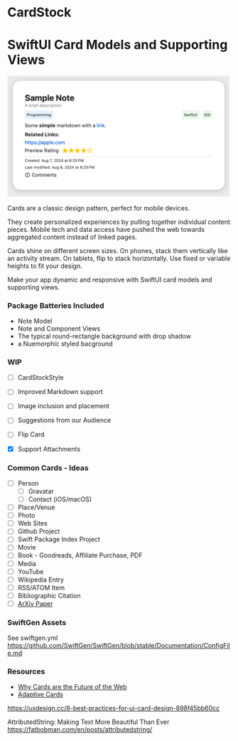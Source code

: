 # CardStock

# SwiftUI Card Models and Supporting Views

<img src="https://raw.githubusercontent.com/wildthink/CardStock/main/Assets/card_closed.png" width="500">

Cards are a classic design pattern, perfect for mobile devices.

They create personalized experiences by pulling together individual 
content pieces. Mobile tech and data access have pushed the web 
towards aggregated content instead of linked pages.

Cards shine on different screen sizes. On phones, stack them vertically
like an activity stream. On tablets, flip to stack horizontally. Use 
fixed or variable heights to fit your design.

Make your app dynamic and responsive with SwiftUI card models and 
supporting views.

### Package Batteries Included

- Note Model
- Note and Component Views
- The typical round-rectangle background with drop shadow
- a Nuemorphic styled bacground

### WIP

- [ ] CardStockStyle
- [ ] Improved Markdown support
- [ ] Image inclusion and placement
- [ ] Suggestions from our Audience
- [ ] Flip Card
- [x] Support Attachments


### Common Cards - Ideas

- [ ] Person
    - [ ] Gravatar
    - [ ] Contact (iOS/macOS)
- [ ] Place/Venue
- [ ] Photo
- [ ] Web Sites
- [ ] Github Project
- [ ] Swift Package Index Project
- [ ] Movie
- [ ] Book - Goodreads, Affiliate Purchase, PDF
- [ ] Media
- [ ] YouTube
- [ ] Wikipedia Entry
- [ ] RSS/ATOM Item
- [ ] Bibliographic Citation
- [ ] [ArXiv Paper](https://en.wikipedia.org/wiki/ArXiv)

### SwiftGen Assets
See swiftgen.yml
https://github.com/SwiftGen/SwiftGen/blob/stable/Documentation/ConfigFile.md

### Resources

- [Why Cards are the Future of the Web](https://blog.intercom.io/why-cards-are-the-future-of-the-web/)
- [Adaptive Cards](https://www.adaptivecards.io/designer/)

https://uxdesign.cc/8-best-practices-for-ui-card-design-898f45bb60cc

AttributedString: Making Text More Beautiful Than Ever
https://fatbobman.com/en/posts/attributedstring/


